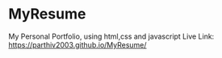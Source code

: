 # MyResume
My Personal Portfolio, using html,css and javascript 
Live Link: https://parthiv2003.github.io/MyResume/
